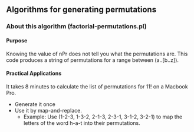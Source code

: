 ## Algorithms for generating permutations

### About this algorithm (factorial-permutations.pl)

#### Purpose

Knowing the value of nPr does not tell you what the permutations are. This code produces a string of permutations for a range between (a..[b..z]).

#### Practical Applications

It takes 8 minutes to calculate the list of permutations for 11! on a Macbook Pro. 

- Generate it once
- Use it by map-and-replace.
	- Example: Use (1-2-3, 1-3-2, 2-1-3, 2-3-1, 3-1-2, 3-2-1) to map the letters of the word h-a-t into their permutations.